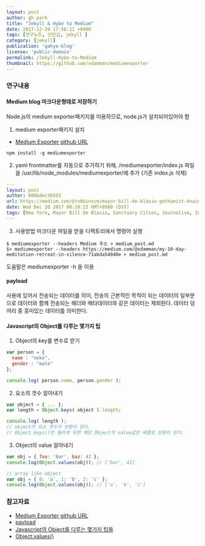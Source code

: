 ```yaml
---
layout: post
author: gh.park
title: "Jekyll & Hybe to Medium"
date: 2017-12-20 17:58:11 +0900
tags: [연구노트, 인턴십, jekyll ]
category: [jekyll]
publication: 'gahye-blog'
license: 'public-domain'
permalink: /Jekyll-Hybe-to-Medium
thumbnail: https://github.com/xdamman/mediumexporter
---
```


### 연구내용

#### Medium blog 마크다운형태로 저장하기
Node.js의 medium exporter패키지를 이용하므로, node.js가 설치되어있어야 함

1. medium exporter패키지 설치
* [Medium Exporter github URL](https://github.com/xdamman/mediumexporter)


```console
npm install -g mediumexporter
```
2. yaml frontmatter를 자동으로 추가하기 위해, /mediumexporter/index.js 파일을 /usr/lib/node_modules/mediumexporter/에 추가 (기존 index.js 삭제)


```yaml
---
layout: post
author: 600bdec36593
url: https://medium.com/@robbinscm/mayor-bill-de-blasio-gothamist-dnainfo-interview-cbce444ca421
date: Wed Dec 20 2017 00:28:23 GMT+0900 (DST)
tags: [New York, Mayor Bill De Blasio, Sanctuary Cities, Journalism, Inequality ]
---
```


3. 사용방법
마크다운 파일을 받을 디렉토리에서 명령어 실행


```console
$ mediumexporter --headers Medium 주소 > medium_post.md
$> mediumexporter --headers https://medium.com/@xdamman/my-10-day-meditation-retreat-in-silence-71abda54940e > medium_post.md

```


 도움말은 mediumexporter -h 을 이용

#### payload
 사용에 있어서 전송되는 데이터를 의미, 전송의 근본적인 목적이 되는 데이터의 일부분으로 데이터와 함께 전송되는 헤더와 메타데이터와 같은 데이터는 제외된다. 데이터 덩어리 중 흥미있는 데이터를 의미한다.


#### Javascript의 Object를 다루는 몇가지 팁
1. Object의 key를 변수로 받기

```javascript
var person = {
  name : "neko",
  gender : "male"
};

console.log( person.name, person.gender );
```


2. 요소의 갯수 알아내기


```javascript
var object = { ... };
var length = Object.keys( object ).length;

console.log( length );
// object의 요소 갯수가 반환이 된다.
// Object.keys()만 돌리게 되면 해당 Object의 value값만 배열로 반환이 된다.
```

3. Object의 value 알아내기


```javascript
var obj = { foo: 'bar', baz: 42 };
console.log(Object.values(obj)); // ['bar', 42]

// array like object
var obj = { 0: 'a', 1: 'b', 2: 'c' };
console.log(Object.values(obj)); // ['a', 'b', 'c']
```



### 참고자료
* [Medium Exporter github URL](https://github.com/xdamman/mediumexporter)
* [payload](https://ko.wikipedia.org/wiki/%ED%8E%98%EC%9D%B4%EB%A1%9C%EB%93%9C)
* [Javascript의 Object를 다루는 몇가지 팁들](http://blog.nekoromancer.kr/2014/07/03/javascript%EC%9D%98-object%EB%A5%BC-%EB%8B%A4%EB%A3%A8%EB%8A%94-%EB%AA%87%EA%B0%80%EC%A7%80-%ED%8C%81%EB%93%A4/)
* [Object.values()](https://developer.mozilla.org/ko/docs/Web/JavaScript/Reference/Global_Objects/Object/values)
